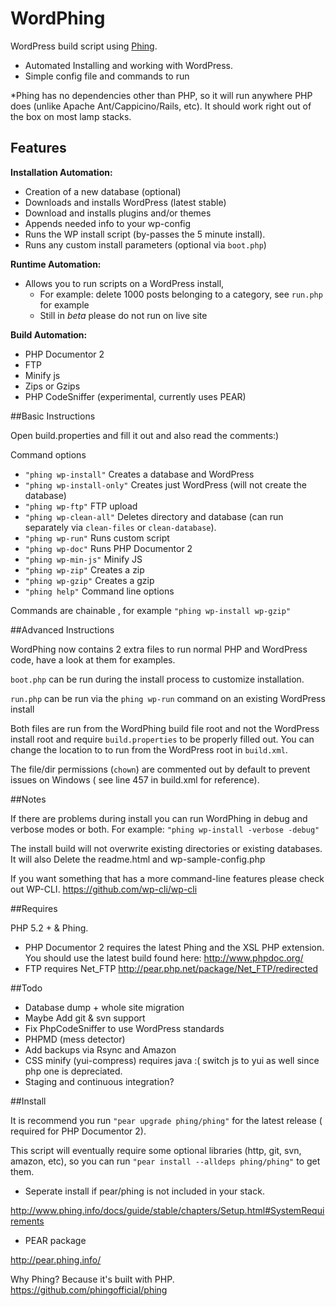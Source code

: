 WordPhing
=========

WordPress build script using [Phing](http://www.phing.info/).

- Automated Installing and working with WordPress.
- Simple config file and commands to run


*Phing has no dependencies other than PHP, so it will run anywhere PHP does (unlike Apache Ant/Cappicino/Rails, etc). It should work right out of the box on most lamp stacks.

## Features

**Installation Automation:**

- Creation of a new database (optional)
- Downloads and installs WordPress (latest stable)
- Download and installs plugins and/or themes
- Appends needed info to your wp-config
- Runs the WP install script (by-passes the 5 minute install).
- Runs any custom install parameters (optional via `boot.php`)

**Runtime Automation:**

- Allows you to run scripts on a WordPress install, 
    - For example: delete 1000 posts belonging to a category,  see `run.php` for example
    - Still in *beta* please do not run on live site


**Build Automation:**

- PHP Documentor 2
- FTP
- Minify js
- Zips or Gzips 
- PHP CodeSniffer (experimental, currently uses PEAR)


##Basic Instructions

Open build.properties and fill it out and also read the comments:)

Command options
- `"phing wp-install"`      Creates a database and WordPress
- `"phing wp-install-only"` Creates just WordPress (will not create the database)
- `"phing wp-ftp"`          FTP upload
- `"phing wp-clean-all"`    Deletes directory and database (can run separately via `clean-files` or `clean-database`).
- `"phing wp-run"`          Runs custom script
- `"phing wp-doc"`          Runs PHP Documentor 2
- `"phing wp-min-js"`       Minify JS
- `"phing wp-zip"`          Creates a zip
- `"phing wp-gzip"`         Creates a gzip
- `"phing help"`            Command line options

Commands are chainable , for example `"phing wp-install wp-gzip"`   

 
##Advanced Instructions

WordPhing now contains 2 extra files to run normal PHP and WordPress code, have a look at them for examples.

 `boot.php` can be run during the install process to customize installation.

 `run.php` can be run via the `phing wp-run` command on an existing WordPress install

 Both files are run from the WordPhing build file root and not the WordPress install root and require `build.properties` to be properly filled out. You can change the location to to run from the WordPress root in `build.xml`. 


The file/dir permissions (`chown`)  are commented out by default to prevent issues on Windows ( see line 457 in build.xml for reference).

##Notes

If there are problems during install you can run WordPhing in debug and verbose modes or both.
For example: `"phing wp-install -verbose -debug"`

The install build will not overwrite existing directories or existing databases. It will also Delete the readme.html and wp-sample-config.php

If you want something that has a more command-line features please check out WP-CLI.
https://github.com/wp-cli/wp-cli

##Requires

PHP 5.2 + & Phing.

 - PHP Documentor 2 requires the latest Phing and the XSL PHP extension. You should use the latest build found here: http://www.phpdoc.org/
 - FTP requires Net_FTP http://pear.php.net/package/Net_FTP/redirected


##Todo

- Database dump + whole site migration
- Maybe Add git & svn support
- Fix PhpCodeSniffer to use WordPress standards
- PHPMD (mess detector)
- Add backups via Rsync and Amazon
- CSS minify (yui-compress) requires java :( switch js to yui as well since php one is depreciated.
- Staging and continuous integration?


##Install 

It is recommend you run `"pear upgrade phing/phing"` for the latest release ( required for PHP Documentor 2).

This script will eventually require some optional libraries (http, git, svn, amazon, etc), so you can run `"pear install --alldeps phing/phing"` to get them.

- Seperate install if pear/phing is not included in your stack.

http://www.phing.info/docs/guide/stable/chapters/Setup.html#SystemRequirements

- PEAR package

http://pear.phing.info/

Why Phing? Because it's built with PHP.
https://github.com/phingofficial/phing